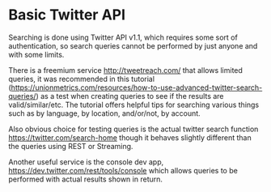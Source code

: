 # Basic Twitter API

Searching is done using Twitter API v1.1, which requires some sort of authentication, so search queries cannot be performed by just anyone and with some limits.

There is a freemium service http://tweetreach.com/ that allows limited queries, it was recommended in this tutorial (https://unionmetrics.com/resources/how-to-use-advanced-twitter-search-queries/) as a test when creating queries to see if the results are valid/similar/etc. The tutorial offers helpful tips for searching various things such as by language, by location, and/or/not, by account.

Also obvious choice for testing queries is the actual twitter search function https://twitter.com/search-home though it behaves slightly different than the queries using REST or Streaming.

Another useful service is the console dev app, https://dev.twitter.com/rest/tools/console which allows queries to be performed with actual results shown in return.
